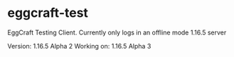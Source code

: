 # eggcraft-test
EggCraft Testing Client. Currently only logs in an offline mode 1.16.5 server

Version: 1.16.5 Alpha 2
Working on: 1.16.5 Alpha 3
